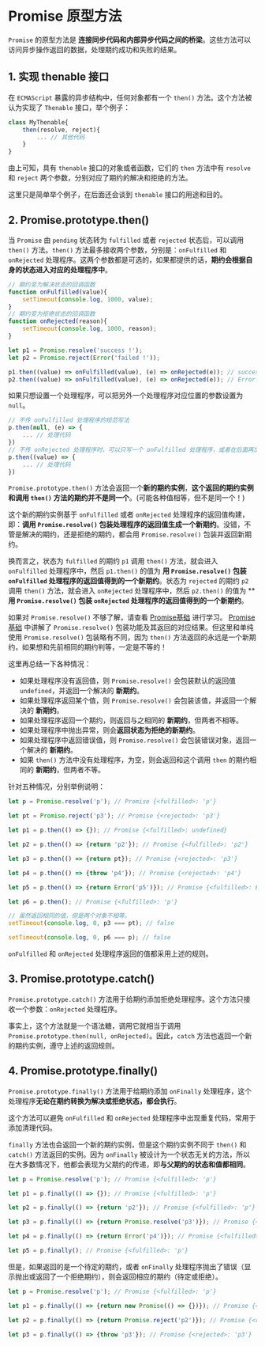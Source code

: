 # Promise 原型方法
`Promise` 的原型方法是 **连接同步代码和内部异步代码之间的桥梁**。这些方法可以访问异步操作返回的数据，处理期约成功和失败的结果。

## 1. 实现 thenable 接口
在 `ECMAScript` 暴露的异步结构中，任何对象都有一个 `then()` 方法。这个方法被认为实现了 `Thenable` 接口，举个例子：

```js
class MyThenable{
    then(resolve, reject){
        ... // 其他代码
    }
}
```

由上可知，具有 `thenable` 接口的对象或者函数，它们的 `then` 方法中有 `resolve` 和 `reject` 两个参数，分别对应了期约的解决和拒绝的方法。

这里只是简单举个例子，在后面还会谈到 `thenable` 接口的用途和目的。

## 2. Promise.prototype.then()

当 `Promise` 由 `pending` 状态转为 `fulfilled` 或者 `rejected` 状态后，可以调用 `then()` 方法。`then()` 方法最多接收两个参数，分别是：`onFulfilled` 和 `onRejected` 处理程序。这两个参数都是可选的，如果都提供的话，**期约会根据自身的状态进入对应的处理程序中**。

```js
// 期约变为解决状态的回调函数
function onFulfilled(value){
    setTimeout(console.log, 1000, value);
}
// 期约变为拒绝状态的回调函数
function onRejected(reason){
    setTimeout(console.log, 1000, reason);
}

let p1 = Promise.resolve('success !');
let p2 = Promise.reject(Error('failed !'));

p1.then((value) => onFulfilled(value), (e) => onRejected(e)); // success !
p2.then((value) => onFulfilled(value), (e) => onRejected(e)); // Error: failed !
```

如果只想设置一个处理程序，可以把另外一个处理程序对应位置的参数设置为 `null`。
```js
// 不传 onFulfilled 处理程序的规范写法
p.then(null, (e) => {
    ... // 处理代码
})
// 不传 onRejected 处理程序时，可以只写一个 onFulfilled 处理程序，或者在后面再加个 null
p.then((value) => {
    ... // 处理代码
})
```

`Promise.prototype.then()` 方法会返回一个**新的期约实例**，**这个返回的期约实例和调用 `then()` 方法的期约并不是同一个**。(可能各种值相等，但不是同一个！)

这个新的期约实例基于 `onFulfilled` 或者 `onRejected` 处理程序的返回值构建，即：**调用 `Promise.resolve()` 包装处理程序的返回值生成一个新期约**。没错，不管是解决的期约，还是拒绝的期约，都会用 `Promise.resolve()` 包装并返回新期约。

换而言之，状态为 `fulfilled` 的期约 `p1` 调用 `then()` 方法，就会进入 `onFulfilled` 处理程序中，然后 `p1.then()` 的值为 **用 `Promise.resolve()` 包装 `onFulfilled` 处理程序的返回值得到的一个新期约**。状态为 `rejected` 的期约 `p2` 调用 `then()` 方法，就会进入 `onRejected` 处理程序中，然后 `p2.then()` 的值为 ** **用 `Promise.resolve()` 包装 `onRejected` 处理程序的返回值得到的一个新期约**。

如果对 `Promise.resolve()` 不够了解，请查看 [Promise基础](https://github.com/Douc1998/JavaScript_Notes/blob/main/(6)%20%E6%9C%9F%E7%BA%A6%E4%B8%8E%E5%BC%82%E6%AD%A5%E5%87%BD%E6%95%B0/2-Promise%E5%9F%BA%E7%A1%80.md) 进行学习。 [Promise基础](https://github.com/Douc1998/JavaScript_Notes/blob/main/(6)%20%E6%9C%9F%E7%BA%A6%E4%B8%8E%E5%BC%82%E6%AD%A5%E5%87%BD%E6%95%B0/2-Promise%E5%9F%BA%E7%A1%80.md) 中讲解了 `Promise.resolve()` 包装功能及其返回的对应结果。但这里和单纯使用 `Promise.resolve()` 包装略有不同，因为 `then()` 方法返回的永远是一个新期约，如果想和先前相同的期约判等，一定是不等的！

这里再总结一下各种情况：

+ 如果处理程序没有返回值，则 `Promise.resolve()` 会包装默认的返回值 `undefined`，并返回一个解决的 **新期约**。
+ 如果处理程序返回某个值，则 `Promise.resolve()` 会包装该值，并返回一个解决的 **新期约**。
+ 如果处理程序返回一个期约，则返回与之相同的 **新期约**，但两者不相等。
+ 如果处理程序中抛出异常，则会**返回状态为拒绝的新期约**。
+ 如果处理程序中返回错误值，则 `Promise.resolve()` 会包装错误对象，返回一个解决的 **新期约**。
+ 如果 `then()` 方法中没有处理程序，为空，则会返回和这个调用 `then` 的期约相同的 **新期约**，但两者不等。

针对五种情况，分别举例说明：

```js
let p = Promise.resolve('p'); // Promise {<fulfilled>: 'p'}

let pt = Promise.reject('p3'); // Promise {<rejected>: 'p3'}

let p1 = p.then(() => {}); // Promise {<fulfilled>: undefined}

let p2 = p.then(() => {return 'p2'}); // Promise {<fulfilled>: 'p2'}

let p3 = p.then(() => {return pt}); // Promise {<rejected>: 'p3'}

let p4 = p.then(() => {throw 'p4'}); // Promise {<rejected>: 'p4'}

let p5 = p.then(() => {return Error('p5')}); // Promise {<fulfilled>: Error: p5}

let p6 = p.then(); // Promise {<fulfilled>: 'p'}

// 虽然返回相同的值，但是两个对象不相等。
setTimeout(console.log, 0, p3 === pt); // false

setTimeout(console.log, 0, p6 === p); // false
```

`onFulfilled` 和 `onRejected` 处理程序返回的值都采用上述的规则。

## 3. Promise.prototype.catch()
`Promise.prototype.catch()` 方法用于给期约添加拒绝处理程序。这个方法只接收一个参数：`onRejected` 处理程序。

事实上，这个方法就是一个语法糖，调用它就相当于调用 `Promise.prototype.then(null, onRejected)`。因此，`catch` 方法也返回一个新的期约实例，遵守上述的返回规则。

## 4. Promise.prototype.finally()

`Promise.prototype.finally()` 方法用于给期约添加 `onFinally` 处理程序，这个处理程序**无论在期约转换为解决或拒绝状态，都会执行**。

这个方法可以避免 `onFulfilled` 和 `onRejected` 处理程序中出现重复代码，常用于添加清理代码。

`finally` 方法也会返回一个新的期约实例，但是这个期约实例不同于 `then()` 和 `catch()` 方法返回的实例。因为 `onFinally` 被设计为一个状态无关的方法，所以在大多数情况下，他都会表现为父期约的传递，即**与父期约的状态和值都相同**。

```js
let p = Promise.resolve('p'); // Promise {<fulfilled>: 'p'}

let p1 = p.finally(() => {}); // Promise {<fulfilled>: 'p'}

let p2 = p.finally(() => {return 'p2'}); // Promise {<fulfilled>: 'p'}

let p3 = p.finally(() => {return Promise.resolve('p3')}); // Promise {<fulfilled>: 'p'}

let p4 = p.finally(() => {return Error('p4')}); // Promise {<fulfilled>: 'p'}

let p5 = p.finally(); // Promise {<fulfilled>: 'p'}
```

但是，如果返回的是一个待定的期约，或者 `onFinally` 处理程序抛出了错误（显示抛出或返回了一个拒绝期约），则会返回相应的期约（待定或拒绝）。

```js
let p = Promise.resolve('p'); // Promise {<fulfilled>: 'p'}

let p1 = p.finally(() => {return new Promise(() => {})}); // Promise {<pending>}

let p2 = p.finally(() => {return Promise.reject('p2')}); // Promise {<rejected>: 'p2'}

let p3 = p.finally(() => {throw 'p3'}); // Promise {<rejected>: 'p3'}
```